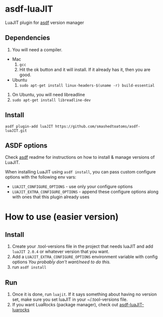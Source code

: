 # asdf-luaJIT

LuaJIT plugin for [asdf](https://github.com/asdf-vm/asdf) version manager

## Dependencies
1. You will need a compiler.
  * Mac
    1. ```gcc```
    1. Hit the ok button and it will install.  If it already has it, then you are good.
  * Ubuntu
    1. ```sudo apt-get install linux-headers-$(uname -r) build-essential```
1. On Ubuntu, you will need libreadline
  1. ```sudo apt-get install libreadline-dev```

## Install

```
asdf plugin-add luaJIT https://github.com/smashedtoatoms/asdf-luaJIT.git
```

## ASDF options

Check [asdf](https://github.com/asdf-vm/asdf) readme for instructions on how to install & manage versions of LuaJIT.

When installing LuaJIT using `asdf install`, you can pass custom configure options with the following env vars:

* `LUAJIT_CONFIGURE_OPTIONS` - use only your configure options
* `LUAJIT_EXTRA_CONFIGURE_OPTIONS` - append these configure options along with ones that this plugin already uses

# How to use (easier version)
## Install
1. Create your .tool-versions file in the project that needs luaJIT and add `luaJIT 2.0.4` or whatever version that you want.
2. Add a `LUAJIT_EXTRA_CONFIGURE_OPTIONS` environment variable with config options _You probably don't want/need to do this._
2. run `asdf install`

## Run
1. Once it is done, run `luajit`.  If it says something about having no version set, make sure you set luaJIT <version> in your ~/.tool-versions file.
2. If you want LuaRocks (package manager), check out [asdf-luaJIT-luarocks](https://github.com/smashedtoatoms/asdf-luaJIT-luarocks.git)